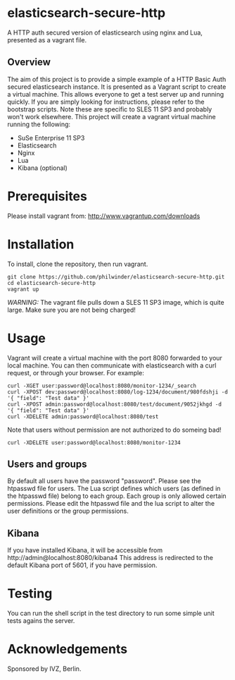 # elasticsearch-secure-http
A HTTP auth secured version of elasticsearch using nginx and Lua, presented as a vagrant file.
## Overview
The aim of this project is to provide a simple example of a HTTP Basic Auth secured elasticsearch instance. It is presented as a Vagrant script to create a virtual machine. This allows everyone to get a test server up and running quickly.
If you are simply looking for instructions, please refer to the bootstrap scripts. Note these are specific to SLES 11 SP3 and probably won't work elsewhere.
This project will create a vagrant virtual machine running the following:
- SuSe Enterprise 11 SP3
- Elasticsearch
- Nginx
- Lua
- Kibana (optional)

# Prerequisites
Please install vagrant from: http://www.vagrantup.com/downloads
# Installation
To install, clone the repository, then run vagrant.
```
git clone https://github.com/philwinder/elasticsearch-secure-http.git
cd elasticsearch-secure-http
vagrant up
```
*WARNING:* The vagrant file pulls down a SLES 11 SP3 image, which is quite large. Make sure you are not being charged!
# Usage
Vagrant will create a virtual machine with the port 8080 forwarded to your local machine. You can then communicate with elasticsearch with a curl request, or through your browser. For example:
```
curl -XGET user:password@localhost:8080/monitor-1234/_search
curl -XPOST dev:password@localhost:8080/log-1234/document/980fdshji -d '{ "field": "Test data" }'
curl -XPOST admin:password@localhost:8080/test/document/9052jkhgd -d '{ "field": "Test data" }'
curl -XDELETE admin:password@localhost:8080/test
```
Note that users without permission are not authorized to do someing bad!
```
curl -XDELETE user:password@localhost:8080/monitor-1234
```
## Users and groups
By default all users have the password "password". Please see the htpasswd file for users. 
The Lua script defines which users (as defined in the htpasswd file) belong to each group. Each group is only allowed certain permissions. Please edit the htpasswd file and the lua script to alter the user definitions or the group permissions.
## Kibana
If you have installed Kibana, it will be accessible from http://admin@localhost:8080/kibana4
This address is redirected to the default Kibana port of 5601, if you have permission.
# Testing
You can run the shell script in the test directory to run some simple unit tests agains the server.
# Acknowledgements
Sponsored by IVZ, Berlin.
